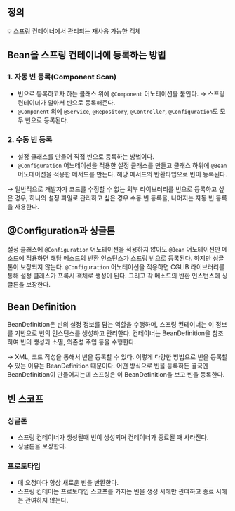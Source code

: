 ## 정의

<aside>
💡 스프링 컨테이너에서 관리되는 재사용 가능한 객체

</aside>

## Bean을 스프링 컨테이너에 등록하는 방법

### 1. 자동 빈 등록(Component Scan)

- 빈으로 등록하고자 하는 클래스 위에 `@Component` 어노테이션을 붙인다. → 스프링 컨테이너가 알아서 빈으로 등록해준다.
- `@Component` 외에 `@Service`, `@Repository`, `@Controller`, `@Configuration`도 모두 빈으로 등록된다.

### 2. 수동 빈 등록

- 설정 클래스를 만들어 직접 빈으로 등록하는 방법이다.
- `@Configuration` 어노테이션을 적용한 설정 클래스를 만들고 클래스 하위에 `@Bean` 어노테이션을 적용한 메서드를 만든다. 해당 메서드의 반환타입으로 빈이 등록된다.

→ 일반적으로 개발자가 코드를 수정할 수 없는 외부 라이브러리를 빈으로 등록하고 싶은 경우, 하나의 설정 파일로 관리하고 싶은 경우 수동 빈 등록을, 나머지는 자동 빈 등록을 사용한다.

## @Configuration과 싱글톤

설정 클래스에 `@Configuration` 어노테이션을 적용하지 않아도 `@Bean` 어노테이션만 메소드에 적용하면 해당 메소드의 반환 인스턴스가 스프링 빈으로 등록된다. 하지만 싱글톤이 보장되지 않는다. `@Configuration` 어노테이션을 적용하면 CGLIB 라이브러리를 통해 설정 클래스가 프록시 객체로 생성이 된다. 그리고 각 메소드의 반환 인스턴스에 싱글톤을 보장한다.

## Bean Definition

BeanDefinition은 빈의 설정 정보를 담는 역할을 수행하며, 스프링 컨테이너는 이 정보를 기반으로 빈의 인스턴스를 생성하고 관리한다. 컨테이너는 BeanDefinition을 참조하여 빈의 생성과 소멸, 의존성 주입 등을 수행한다.

→ XML, 코드 작성을 통해서 빈을 등록할 수 있다. 이렇게 다양한 방법으로 빈을 등록할 수 있는 이유는 BeanDefinition 때문이다. 어떤 방식으로 빈을 등록하든 결국엔 BeanDefinition이 만들어지는데 스프링은 이 BeanDefinition을 보고 빈을 등록한다.

## 빈 스코프

### 싱글톤

- 스프링 컨테이너가 생성될때 빈이 생성되며 컨테이너가 종료될 때 사라진다.
- 싱글톤을 보장한다.

### 프로토타입

- 매 요청마다 항상 새로운 빈을 반환한다.
- 스프링 컨테이는 프로토타입 스코프를 가지는 빈을 생성 시에만 관여하고 종료 시에는 관여하지 않는다.
